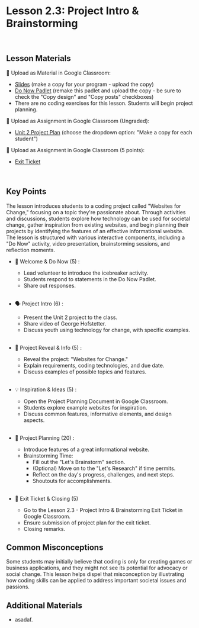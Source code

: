 # Lesson 2.3: Project Intro & Brainstorming

<br>

## Lesson Materials

📖 Upload as Material in Google Classroom:
- [Slides](https://docs.google.com/presentation/d/1q1oo12nwso3tM4RULl2wJZGYUpEDkOWT1FZN2q6WqVU/edit?usp=sharing) (make a copy for your program - upload the copy)
- [Do Now Padlet](https://codenation.padlet.org/mikahughes/2-3-do-now-n58h8qv48o7clicc) (remake this padlet and upload the copy - be sure to check the "Copy design" and "Copy posts" checkboxes)
- There are no coding exercises for this lesson. Students will begin project planning.

📝 Upload as Assignment in Google Classroom (Ungraded):
- [Unit 2 Project Plan](https://docs.google.com/document/d/1VKah1XPtkCOXuHCE2CpxLuP3DC91c4n9CFlHTHHZiqI/edit?usp=sharing) (choose the dropdown option: "Make a copy for each student")

📝 Upload as Assignment in Google Classroom (5 points):
- [Exit Ticket](https://forms.gle/GrufAuexKqy2esXK6)

<br>

## Key Points
The lesson introduces students to a coding project called "Websites for Change," focusing on a topic they're passionate about. Through activities and discussions, students explore how technology can be used for societal change, gather inspiration from existing websites, and begin planning their projects by identifying the features of an effective informational website. The lesson is structured with various interactive components, including a "Do Now" activity, video presentation, brainstorming sessions, and reflection moments.


- 👋 Welcome & Do Now (5) : 
    - Lead volunteer to introduce the icebreaker activity.
    - Students respond to statements in the Do Now Padlet.
    - Share out responses.<br><br>

- 🗣️ Project Intro (6) : 
    - Present the Unit 2 project to the class.
    - Share video of George Hofstetter.
    - Discuss youth using technology for change, with specific examples.<br><br>

- 👀 Project Reveal & Info (5) :
    - Reveal the project: "Websites for Change."
    - Explain requirements, coding technologies, and due date.
    - Discuss examples of possible topics and features.<br><br>

- 💡 Inspiration & Ideas (5) : 
    - Open the Project Planning Document in Google Classroom.
    - Students explore example websites for inspiration.
    - Discuss common features, informative elements, and design aspects.<br><br>

- 📝 Project Planning (20) : 
    - Introduce features of a great informational website.
    - Brainstorming Time:
        - Fill out the "Let's Brainstorm" section.
        - (Optional) Move on to the "Let's Research" if time permits.
        - Reflect on the day's progress, challenges, and next steps.
        - Shoutouts for accomplishments. <br><br>

- 👋 Exit Ticket & Closing (5)
    - Go to the Lesson 2.3 - Project Intro & Brainstorming Exit Ticket in Google Classroom.
    - Ensure submission of project plan for the exit ticket.
    - Closing remarks.


## Common Misconceptions
Some students may initially believe that coding is only for creating games or business applications, and they might not see its potential for advocacy or social change. This lesson helps dispel that misconception by illustrating how coding skills can be applied to address important societal issues and passions.


## Additional Materials
- asadaf.
